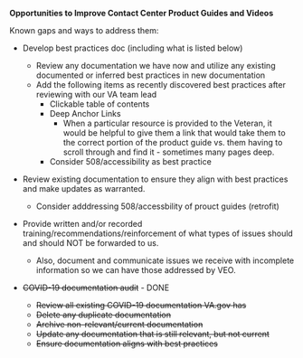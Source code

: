 **Opportunities to Improve Contact Center Product Guides and Videos**

Known gaps and ways to address them:



*   Develop best practices doc (including what is listed below)
    *   Review any documentation we have now and utilize any existing documented or inferred best practices in new documentation
    *   Add the following items as recently discovered best practices after reviewing with our VA team lead
        *   Clickable table of contents
        *   Deep Anchor Links
            *   When a particular resource is provided to the Veteran, it would be helpful to give them a link that would take them to the correct portion of the product guide vs. them having to scroll through and find it - sometimes many pages deep.
        * Consider 508/accessibility as best practice
*   Review existing documentation to ensure they align with best practices and make updates as warranted.
    *   Consider adddressing 508/accessbility of prouct guides (retrofit)
*   Provide written and/or recorded training/recommendations/reinforcement of what types of issues should and should NOT be forwarded to us. 
    *   Also, document and communicate issues we receive with incomplete information so we can have those addressed by VEO.

*   ~~COVID-19 documentation audit~~ - DONE
    *   ~~Review all existing COVID-19 documentation VA.gov has~~
    *   ~~Delete any duplicate documentation~~
    *   ~~Archive non-relevant/current documentation~~
    *   ~~Update any documentation that is still relevant, but not current~~
    *   ~~Ensure documentation aligns with best practices~~
